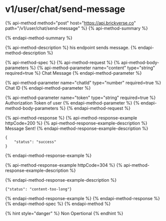 # v1/user/chat/send-message

{% api-method method="post" host="https://api.brickverse.co" path="/v1/user/chat/send-message" %}
{% api-method-summary %}

{% endapi-method-summary %}

{% api-method-description %}
his endpoint sends message.
{% endapi-method-description %}

{% api-method-spec %}
{% api-method-request %}
{% api-method-body-parameters %}
{% api-method-parameter name="content" type="string" required=true %}
Chat Message
{% endapi-method-parameter %}

{% api-method-parameter name="chatId" type="number" required=true %}
Chat ID
{% endapi-method-parameter %}

{% api-method-parameter name="token" type="string" required=true %}
Authorization Token of user
{% endapi-method-parameter %}
{% endapi-method-body-parameters %}
{% endapi-method-request %}

{% api-method-response %}
{% api-method-response-example httpCode=200 %}
{% api-method-response-example-description %}
Message Sent!
{% endapi-method-response-example-description %}

```
{
    "status": "success"
}
```
{% endapi-method-response-example %}

{% api-method-response-example httpCode=304 %}
{% api-method-response-example-description %}

{% endapi-method-response-example-description %}

```
{"status": "content-too-long"}
```
{% endapi-method-response-example %}
{% endapi-method-response %}
{% endapi-method-spec %}
{% endapi-method %}

{% hint style="danger" %}
Non Opertional
{% endhint %}

